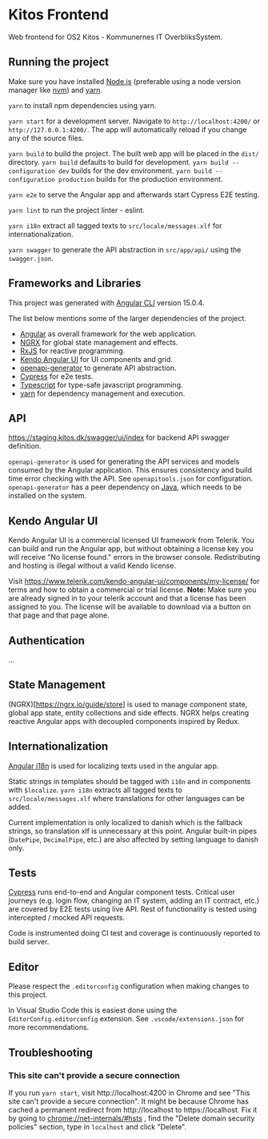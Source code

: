 # Kitos Frontend

Web frontend for OS2 Kitos - Kommunernes IT OverbliksSystem.

## Running the project

Make sure you have installed [Node.js](https://nodejs.org/en/) (preferable using a node version manager like [nvm](https://github.com/nvm-sh/nvm)) and [yarn](https://classic.yarnpkg.com/en/docs/install).

`yarn` to install npm dependencies using yarn.

`yarn start` for a development server. Navigate to `http://localhost:4200/` or `http://127.0.0.1:4200/`. The app will automatically reload if you change any of the source files.

`yarn build` to build the project. The built web app will be placed in the `dist/` directory. `yarn build` defaults to build for development. `yarn build --configuration dev` builds for the dev environment. `yarn build --configuration production` builds for the production environment.

`yarn e2e` to serve the Angular app and afterwards start Cypress E2E testing.

`yarn lint` to run the project linter - eslint.

`yarn i18n` extract all tagged texts to `src/locale/messages.xlf` for internationalization.

`yarn swagger` to generate the API abstraction in `src/app/api/` using the `swagger.json`.

## Frameworks and Libraries

This project was generated with [Angular CLI](https://github.com/angular/angular-cli) version 15.0.4.

The list below mentions some of the larger dependencies of the project.

- [Angular](https://angular.io) as overall framework for the web application.
- [NGRX](https://ngrx.io) for global state management and effects.
- [RxJS](https://rxjs-dev.firebaseapp.com/) for reactive programming.
- [Kendo Angular UI](https://www.telerik.com/kendo-angular-ui) for UI components and grid.
- [openapi-generator](https://openapi-generator.tech/) to generate API abstraction.
- [Cypress](https://www.cypress.io/) for e2e tests.
- [Typescript](https://www.typescriptlang.org) for type-safe javascript programming.
- [yarn](https://yarnpkg.com/lang/en/) for dependency management and execution.

## API

https://staging.kitos.dk/swagger/ui/index for backend API swagger definition.

`openapi-generator` is used for generating the API services and models consumed by the Angular application. This ensures consistency and build time error checking with the API. See `openapitools.json` for configuration. `openapi-generator` has a peer dependency on [Java](https://www.java.com/en/), which needs to be installed on the system.

## Kendo Angular UI

Kendo Angular UI is a commercial licensed UI framework from Telerik. You can build and run the Angular app, but without obtaining a license key you will receive "No license found." errors in the browser console. Redistributing and hosting is illegal without a valid Kendo license.

Visit https://www.telerik.com/kendo-angular-ui/components/my-license/ for terms and how to obtain a commercial or trial license.
**Note:** Make sure you are already signed in to your telerik account and that a license has been assigned to you. The license will be available to download via a button on that page and that page alone.

## Authentication

...

## State Management

(NGRX)[https://ngrx.io/guide/store] is used to manage component state, global app state, entity collections and side effects. NGRX helps creating reactive Angular apps with decoupled components inspired by Redux.

## Internationalization

[Angular i18n](https://angular.io/guide/i18n-overview) is used for localizing texts used in the angular app.

Static strings in templates should be tagged with `i18n` and in components with `$localize`. `yarn i18n` extracts all tagged texts to `src/locale/messages.xlf` where translations for other languages can be added.

Current implementation is only localized to danish which is the fallback strings, so translation xlf is unnecessary at this point. Angular built-in pipes (`DatePipe`, `DecimalPipe`, etc.) are also affected by setting language to danish only.

## Tests

[Cypress](https://www.cypress.io/) runs end-to-end and Angular component tests. Critical user journeys (e.g. login flow, changing an IT system, adding an IT contract, etc.) are covered by E2E tests using live API. Rest of functionality is tested using intercepted / mocked API requests.

Code is instrumented doing CI test and coverage is continuously reported to build server.

## Editor

Please respect the `.editorconfig` configuration when making changes to this project.

In Visual Studio Code this is easiest done using the `EditorConfig.editorconfig` extension. See `.vscode/extensions.json` for more recommendations.

## Troubleshooting

### This site can't provide a secure connection

If you run `yarn start`, visit http://localhost:4200 in Chrome and see "This site can't provide a secure connection". It might be because Chrome has cached a permanent redirect from http://localhost to https://localhost. Fix it by going to [chrome://net-internals/#hsts](chrome://net-internals/#hsts) , find the "Delete domain security policies" section, type in `localhost` and click "Delete".
